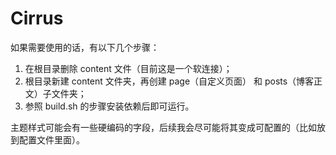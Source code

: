 # Cirrus

如果需要使用的话，有以下几个步骤：

1. 在根目录删除 content 文件（目前这是一个软连接）；
2. 根目录新建 content 文件夹，再创建 page（自定义页面） 和 posts（博客正文）子文件夹；
3. 参照 build.sh 的步骤安装依赖后即可运行。

主题样式可能会有一些硬编码的字段，后续我会尽可能将其变成可配置的（比如放到配置文件里面）。
